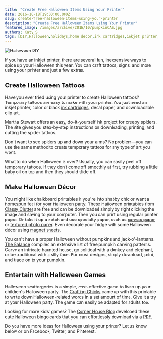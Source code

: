 ```yaml
---
title: "Create Free Halloween Items Using Your Printer"
date: 2016-10-18T19:00:00.000Z
slug: create-free-halloween-items-using-your-printer
description: "Create Free Halloween Items Using Your Printer"
featured_image: /images/archive/2016/10/pumpkinCAS.jpg
authors: Katy S
tags: [DIY,Halloween,holidays,home decor,ink cartridges,inkjet printer,Printable Bingo Cards,DIY printing,do it yourself,games,Printables]
---
```


![Halloween DIY ](/blog/images/pumpkinCAS.jpg "Halloween jack-o'-lanterns")

If you have an inkjet printer, there are several fun, inexpensive ways to spice up your Halloween this year. You can craft tattoos, signs, and more using your printer and just a few extras.

## Create Halloween Tattoos

Have you ever tried using your printer to create Halloween tattoos? Temporary tattoos are easy to make with your printer. You just need an inkjet printer, color or black [ink cartridges](https://www.compandsave.com/), decal paper, and downloadable clip art.

Martha Stewart offers an easy, do-it-yourself ink project for creepy spiders. The site gives you step-by-step instructions on downloading, printing, and cutting the spider tattoos. 

Don't want to see spiders up and down your arms? No problem—you can use the same method to create temporary tattoos for any type of art you want.

What to do when Halloween is over? Usually, you can easily peel off temporary tattoos. If they don't come off smoothly at first, try rubbing a little baby oil on top and then they should slide off.

## Make Halloween Décor 

You might like chalkboard printables if you're into shabby chic or want a homespun feel for your Halloween party. These Halloween printables from [Classy Clutter](https://www.classyclutter.net/free-halloween-chalkboard-printables/) are free and can be downloaded simply by right clicking the image and saving to your computer. Then you can print using regular printer paper. Or take it up a notch and use specialty paper, such as [canvas paper](https://www.compandsave.com/paper/photo-paper/canvas) or [textured photo paper](https://www.compandsave.com/paper/photo-paper/textured). Even decorate your fridge with some Halloween décor using [magnet sheets](https://www.compandsave.com/paper/magnet-sheets).

You can't have a proper Halloween without pumpkins and jack-o'-lanterns. [The Balance](https://www.thesprucecrafts.com/free-pumpkin-carving-patterns-and-templates-1357644) compiled an extensive list of free pumpkin carving patterns. Carve an intricate haunted house, go political with a donkey and elephant, or be traditional with a silly face. For most designs, simply download, print, and trace on to your pumpkin.

## Entertain with Halloween Games 

Halloween scattergories is a simple, cost-effective game to liven up your children's Halloween party. The [Crafting Chicks](https://thecraftingchicks.com/halloween-scattergories/) came up with this printable to write down Halloween-related words in a set amount of time. Give it a try at your Halloween party. The game can easily be adapted for adults too.

Looking for more kids' games? The [Corner House Blog](http://ww17.cornerhouseblog.com/2010/10/halloween-bingo.html) developed these cute Halloween bingo cards that you can effortlessly download via a [PDF](https://dl.dropboxusercontent.com/u/60947090/Halloween%5FBingo.pdf). 

Do you have more ideas for Halloween using your printer? Let us know below or on Facebook, Twitter, and Pinterest.